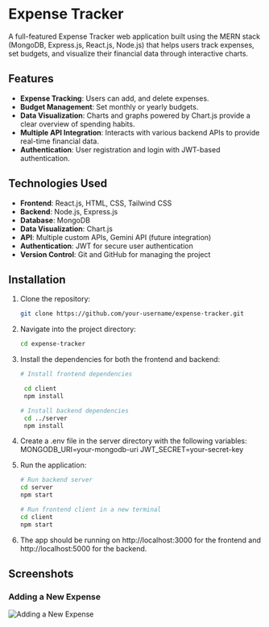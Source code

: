 # Expense Tracker

A full-featured Expense Tracker web application built using the MERN stack (MongoDB, Express.js, React.js, Node.js) that helps users track expenses, set budgets, and visualize their financial data through interactive charts. 

## Features

- **Expense Tracking**: Users can add, and delete expenses.
- **Budget Management**: Set monthly or yearly budgets.
- **Data Visualization**: Charts and graphs powered by Chart.js provide a clear overview of spending habits.
- **Multiple API Integration**: Interacts with various backend APIs to provide real-time financial data.
- **Authentication**: User registration and login with JWT-based authentication.

<!-- ## Future Enhancements

- **Gemini API Integration**: Plan to integrate the Gemini API for additional data analysis and more personalized financial insights.
- **Export to CSV/Excel**: Enable users to export their expense data to a CSV or Excel file for offline access.
- **Recurring Expenses**: Set and manage recurring expenses like monthly bills. -->

## Technologies Used

- **Frontend**: React.js, HTML, CSS, Tailwind CSS
- **Backend**: Node.js, Express.js
- **Database**: MongoDB
- **Data Visualization**: Chart.js
- **API**: Multiple custom APIs, Gemini API (future integration)
- **Authentication**: JWT for secure user authentication
- **Version Control**: Git and GitHub for managing the project

## Installation

1. Clone the repository:

   ```bash
   git clone https://github.com/your-username/expense-tracker.git

2. Navigate into the project directory:
   ```bash
   cd expense-tracker
3. Install the dependencies for both the frontend and backend:
   ```bash
   # Install frontend dependencies
   
    cd client
    npm install

   # Install backend dependencies
    cd ../server
    npm install
4. Create a .env file in the server directory with the following variables:
   MONGODB_URI=your-mongodb-uri
   JWT_SECRET=your-secret-key

5. Run the application:
   ```bash
   # Run backend server
   cd server
   npm start

   # Run frontend client in a new terminal
   cd client
   npm start
   
6. The app should be running on http://localhost:3000 for the frontend and http://localhost:5000 for the backend.


## Screenshots

<!-- ### Dashboard with Charts
![Dashboard with Charts](./screenshots/dashboard.png) -->

### Adding a New Expense
![Adding a New Expense](/Screenshorts/login.png)

<!-- ### Budget Overview
![Budget Overview](./screenshots/budget-overview.png) -->
